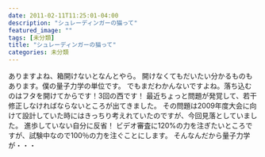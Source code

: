 ```yaml
---
date: 2011-02-11T11:25:01-04:00
description: "シュレーディンガーの猫って"
featured_image: ""
tags: [未分類]
title: "シュレーディンガーの猫って"
categories: 未分類
---
```


ありますよね、箱開けないとなんとやら。
開けなくてもだいたい分かるものもあります。僕の量子力学の単位です。
でもまだわかんないですよね。落ち込むのはフタを開けてからです！3回の西です！
最近ちょっと問題が発覚して、若干修正しなければならないところが出てきました。
その問題は2009年度大会に向けて設計していた時にはきっちり考えれていたのですが、今回見落としていました。
進歩していない自分に反省！
ビデオ審査に120%の力を注ぎたいところですが、試験中なので100％の力を注ぐことにします。
そんなんだから量子力学が・・・
